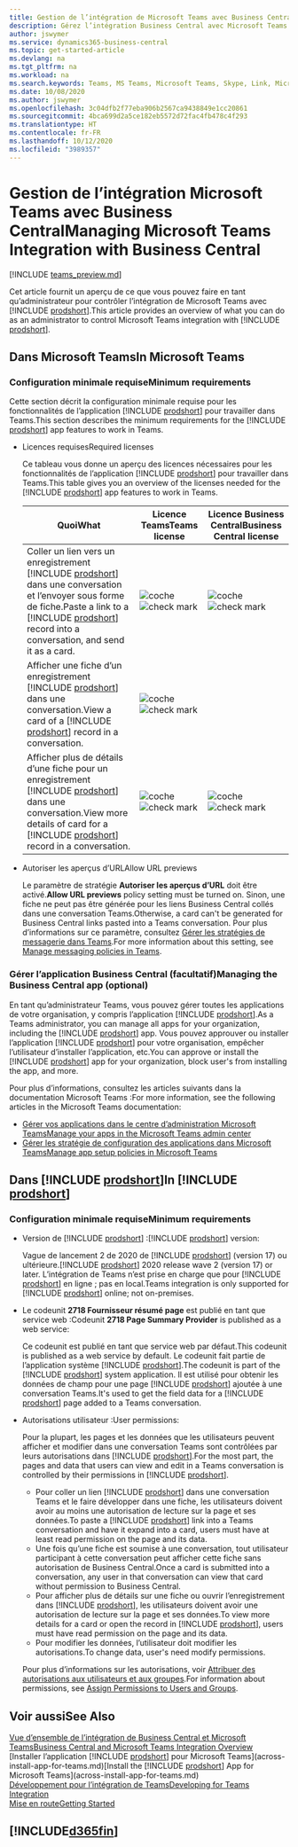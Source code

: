 ```yaml
---
title: Gestion de l’intégration de Microsoft Teams avec Business Central | Microsoft Docs
description: Gérez l’intégration Business Central avec Microsoft Teams.
author: jswymer
ms.service: dynamics365-business-central
ms.topic: get-started-article
ms.devlang: na
ms.tgt_pltfrm: na
ms.workload: na
ms.search.keywords: Teams, MS Teams, Microsoft Teams, Skype, Link, Microsoft 365, collaborate, collaboration, teamwork
ms.date: 10/08/2020
ms.author: jswymer
ms.openlocfilehash: 3c04dfb2f77eba906b2567ca9438849e1cc20861
ms.sourcegitcommit: 4bca699d2a5ce182eb5572d72fac4fb478c4f293
ms.translationtype: HT
ms.contentlocale: fr-FR
ms.lasthandoff: 10/12/2020
ms.locfileid: "3989357"
---
```

# <a name="managing-microsoft-teams-integration-with-business-central"></a><span data-ttu-id="b6a7a-103">Gestion de l’intégration Microsoft Teams avec Business Central</span><span class="sxs-lookup"><span data-stu-id="b6a7a-103">Managing Microsoft Teams Integration with Business Central</span></span>

[!INCLUDE [teams_preview.md](includes/teams_preview.md)]

<span data-ttu-id="b6a7a-104">Cet article fournit un aperçu de ce que vous pouvez faire en tant qu’administrateur pour contrôler l’intégration de Microsoft Teams avec [!INCLUDE [prodshort](includes/prodshort.md)].</span><span class="sxs-lookup"><span data-stu-id="b6a7a-104">This article provides an overview of what you can do as an administrator to control Microsoft Teams integration with [!INCLUDE [prodshort](includes/prodshort.md)].</span></span>

## <a name="in-microsoft-teams"></a><span data-ttu-id="b6a7a-105">Dans Microsoft Teams</span><span class="sxs-lookup"><span data-stu-id="b6a7a-105">In Microsoft Teams</span></span>

### <a name="minimum-requirements"></a><span data-ttu-id="b6a7a-106">Configuration minimale requise</span><span class="sxs-lookup"><span data-stu-id="b6a7a-106">Minimum requirements</span></span>

<span data-ttu-id="b6a7a-107">Cette section décrit la configuration minimale requise pour les fonctionnalités de l’application [!INCLUDE [prodshort](includes/prodshort.md)] pour travailler dans Teams.</span><span class="sxs-lookup"><span data-stu-id="b6a7a-107">This section describes the minimum requirements for the [!INCLUDE [prodshort](includes/prodshort.md)] app features to work in Teams.</span></span>

- <span data-ttu-id="b6a7a-108">Licences requises</span><span class="sxs-lookup"><span data-stu-id="b6a7a-108">Required licenses</span></span>

    <span data-ttu-id="b6a7a-109">Ce tableau vous donne un aperçu des licences nécessaires pour les fonctionnalités de l’application [!INCLUDE [prodshort](includes/prodshort.md)] pour travailler dans Teams.</span><span class="sxs-lookup"><span data-stu-id="b6a7a-109">This table gives you an overview of the licenses needed for the [!INCLUDE [prodshort](includes/prodshort.md)] app features to work in Teams.</span></span>

    |<span data-ttu-id="b6a7a-110">Quoi</span><span class="sxs-lookup"><span data-stu-id="b6a7a-110">What</span></span>|<span data-ttu-id="b6a7a-111">Licence Teams</span><span class="sxs-lookup"><span data-stu-id="b6a7a-111">Teams license</span></span>|<span data-ttu-id="b6a7a-112">Licence Business Central</span><span class="sxs-lookup"><span data-stu-id="b6a7a-112">Business Central license</span></span>|
    |----|---|---|
    |<span data-ttu-id="b6a7a-113">Coller un lien vers un enregistrement [!INCLUDE [prodshort](includes/prodshort.md)] dans une conversation et l’envoyer sous forme de fiche.</span><span class="sxs-lookup"><span data-stu-id="b6a7a-113">Paste a link to a [!INCLUDE [prodshort](includes/prodshort.md)] record into a conversation, and send it as a card.</span></span>|<span data-ttu-id="b6a7a-114">![coche](media/check.png "coche")</span><span class="sxs-lookup"><span data-stu-id="b6a7a-114">![check mark](media/check.png "check")</span></span>|<span data-ttu-id="b6a7a-115">![coche](media/check.png "coche")</span><span class="sxs-lookup"><span data-stu-id="b6a7a-115">![check mark](media/check.png "check")</span></span>|
    |<span data-ttu-id="b6a7a-116">Afficher une fiche d’un enregistrement [!INCLUDE [prodshort](includes/prodshort.md)] dans une conversation.</span><span class="sxs-lookup"><span data-stu-id="b6a7a-116">View a card of a [!INCLUDE [prodshort](includes/prodshort.md)] record in a conversation.</span></span>|<span data-ttu-id="b6a7a-117">![coche](media/check.png "coche")</span><span class="sxs-lookup"><span data-stu-id="b6a7a-117">![check mark](media/check.png "check")</span></span>||
    |<span data-ttu-id="b6a7a-118">Afficher plus de détails d’une fiche pour un enregistrement [!INCLUDE [prodshort](includes/prodshort.md)] dans une conversation.</span><span class="sxs-lookup"><span data-stu-id="b6a7a-118">View more details of card for a [!INCLUDE [prodshort](includes/prodshort.md)] record in a conversation.</span></span>|<span data-ttu-id="b6a7a-119">![coche](media/check.png "coche")</span><span class="sxs-lookup"><span data-stu-id="b6a7a-119">![check mark](media/check.png "check")</span></span>|<span data-ttu-id="b6a7a-120">![coche](media/check.png "coche")</span><span class="sxs-lookup"><span data-stu-id="b6a7a-120">![check mark](media/check.png "check")</span></span>|

- <span data-ttu-id="b6a7a-121">Autoriser les aperçus d’URL</span><span class="sxs-lookup"><span data-stu-id="b6a7a-121">Allow URL previews</span></span>

    <span data-ttu-id="b6a7a-122">Le paramètre de stratégie **Autoriser les aperçus d’URL** doit être activé.</span><span class="sxs-lookup"><span data-stu-id="b6a7a-122">**Allow URL previews** policy setting must be turned on.</span></span> <span data-ttu-id="b6a7a-123">Sinon, une fiche ne peut pas être générée pour les liens Business Central collés dans une conversation Teams.</span><span class="sxs-lookup"><span data-stu-id="b6a7a-123">Otherwise, a card can't be generated for Business Central links pasted into a Teams conversation.</span></span> <span data-ttu-id="b6a7a-124">Pour plus d’informations sur ce paramètre, consultez [Gérer les stratégies de messagerie dans Teams](/microsoftteams/messaging-policies-in-teams).</span><span class="sxs-lookup"><span data-stu-id="b6a7a-124">For more information about this setting, see [Manage messaging policies in Teams](/microsoftteams/messaging-policies-in-teams).</span></span>

### <a name="managing-the-business-central-app-optional"></a><span data-ttu-id="b6a7a-125">Gérer l’application Business Central (facultatif)</span><span class="sxs-lookup"><span data-stu-id="b6a7a-125">Managing the Business Central app (optional)</span></span>

<span data-ttu-id="b6a7a-126">En tant qu’administrateur Teams, vous pouvez gérer toutes les applications de votre organisation, y compris l’application [!INCLUDE [prodshort](includes/prodshort.md)].</span><span class="sxs-lookup"><span data-stu-id="b6a7a-126">As a Teams administrator, you can manage all apps for your organization, including the [!INCLUDE [prodshort](includes/prodshort.md)] app.</span></span> <span data-ttu-id="b6a7a-127">Vous pouvez approuver ou installer l’application [!INCLUDE [prodshort](includes/prodshort.md)] pour votre organisation, empêcher l’utilisateur d’installer l’application, etc.</span><span class="sxs-lookup"><span data-stu-id="b6a7a-127">You can approve or install the [!INCLUDE [prodshort](includes/prodshort.md)] app for your organization, block user's from installing the app, and more.</span></span>

<span data-ttu-id="b6a7a-128">Pour plus d’informations, consultez les articles suivants dans la documentation Microsoft Teams :</span><span class="sxs-lookup"><span data-stu-id="b6a7a-128">For more information, see the following articles in the Microsoft Teams documentation:</span></span>

- [<span data-ttu-id="b6a7a-129">Gérer vos applications dans le centre d’administration Microsoft Teams</span><span class="sxs-lookup"><span data-stu-id="b6a7a-129">Manage your apps in the Microsoft Teams admin center</span></span>](https://docs.microsoft.com/MicrosoftTeams/manage-apps)
- [<span data-ttu-id="b6a7a-130">Gérer les stratégie de configuration des applications dans Microsoft Teams</span><span class="sxs-lookup"><span data-stu-id="b6a7a-130">Manage app setup policies in Microsoft Teams</span></span>](https://docs.microsoft.com/microsoftteams/teams-app-setup-policies)

## <a name="in-prodshort"></a><span data-ttu-id="b6a7a-131">Dans [!INCLUDE [prodshort](includes/prodshort.md)]</span><span class="sxs-lookup"><span data-stu-id="b6a7a-131">In [!INCLUDE [prodshort](includes/prodshort.md)]</span></span>

### <a name="minimum-requirements"></a><span data-ttu-id="b6a7a-132">Configuration minimale requise</span><span class="sxs-lookup"><span data-stu-id="b6a7a-132">Minimum requirements</span></span>

- <span data-ttu-id="b6a7a-133">Version de [!INCLUDE [prodshort](includes/prodshort.md)] :</span><span class="sxs-lookup"><span data-stu-id="b6a7a-133">[!INCLUDE [prodshort](includes/prodshort.md)] version:</span></span>

    <span data-ttu-id="b6a7a-134">Vague de lancement 2 de 2020 de [!INCLUDE [prodshort](includes/prodshort.md)] (version 17) ou ultérieure.</span><span class="sxs-lookup"><span data-stu-id="b6a7a-134">[!INCLUDE [prodshort](includes/prodshort.md)] 2020 release wave 2 (version 17) or later.</span></span> <span data-ttu-id="b6a7a-135">L’intégration de Teams n’est prise en charge que pour [!INCLUDE [prodshort](includes/prodshort.md)] en ligne ; pas en local.</span><span class="sxs-lookup"><span data-stu-id="b6a7a-135">Teams integration is only supported for [!INCLUDE [prodshort](includes/prodshort.md)] online; not on-premises.</span></span>

- <span data-ttu-id="b6a7a-136">Le codeunit **2718 Fournisseur résumé page** est publié en tant que service web :</span><span class="sxs-lookup"><span data-stu-id="b6a7a-136">Codeunit **2718 Page Summary Provider** is published as a web service:</span></span>

    <span data-ttu-id="b6a7a-137">Ce codeunit est publié en tant que service web par défaut.</span><span class="sxs-lookup"><span data-stu-id="b6a7a-137">This codeunit is published as a web service by default.</span></span> <span data-ttu-id="b6a7a-138">Le codeunit fait partie de l’application système [!INCLUDE [prodshort](includes/prodshort.md)].</span><span class="sxs-lookup"><span data-stu-id="b6a7a-138">The codeunit is part of the [!INCLUDE [prodshort](includes/prodshort.md)] system application.</span></span> <span data-ttu-id="b6a7a-139">Il est utilisé pour obtenir les données de champ pour une page [!INCLUDE [prodshort](includes/prodshort.md)] ajoutée à une conversation Teams.</span><span class="sxs-lookup"><span data-stu-id="b6a7a-139">It's used to get the field data for a [!INCLUDE [prodshort](includes/prodshort.md)] page added to a Teams conversation.</span></span> 

- <span data-ttu-id="b6a7a-140">Autorisations utilisateur :</span><span class="sxs-lookup"><span data-stu-id="b6a7a-140">User permissions:</span></span>

    <span data-ttu-id="b6a7a-141">Pour la plupart, les pages et les données que les utilisateurs peuvent afficher et modifier dans une conversation Teams sont contrôlées par leurs autorisations dans [!INCLUDE [prodshort](includes/prodshort.md)].</span><span class="sxs-lookup"><span data-stu-id="b6a7a-141">For the most part, the pages and data that users can view and edit in a Teams conversation is controlled by their permissions in [!INCLUDE [prodshort](includes/prodshort.md)].</span></span>
    
    - <span data-ttu-id="b6a7a-142">Pour coller un lien [!INCLUDE [prodshort](includes/prodshort.md)] dans une conversation Teams et le faire développer dans une fiche, les utilisateurs doivent avoir au moins une autorisation de lecture sur la page et ses données.</span><span class="sxs-lookup"><span data-stu-id="b6a7a-142">To paste a [!INCLUDE [prodshort](includes/prodshort.md)] link into a Teams conversation and have it expand into a card, users must have at least read permission on the page and its data.</span></span>
    - <span data-ttu-id="b6a7a-143">Une fois qu’une fiche est soumise à une conversation, tout utilisateur participant à cette conversation peut afficher cette fiche sans autorisation de Business Central.</span><span class="sxs-lookup"><span data-stu-id="b6a7a-143">Once a card is submitted into a conversation, any user in that conversation can view that card without permission to Business Central.</span></span>
    - <span data-ttu-id="b6a7a-144">Pour afficher plus de détails sur une fiche ou ouvrir l’enregistrement dans [!INCLUDE [prodshort](includes/prodshort.md)], les utilisateurs doivent avoir une autorisation de lecture sur la page et ses données.</span><span class="sxs-lookup"><span data-stu-id="b6a7a-144">To view more details for a card or open the record in [!INCLUDE [prodshort](includes/prodshort.md)], users must have read permission on the page and its data.</span></span>
    - <span data-ttu-id="b6a7a-145">Pour modifier les données, l’utilisateur doit modifier les autorisations.</span><span class="sxs-lookup"><span data-stu-id="b6a7a-145">To change data, user's need modify permissions.</span></span>
    
    <span data-ttu-id="b6a7a-146">Pour plus d’informations sur les autorisations, voir [Attribuer des autorisations aux utilisateurs et aux groupes](ui-define-granular-permissions.md).</span><span class="sxs-lookup"><span data-stu-id="b6a7a-146">For information about permissions, see [Assign Permissions to Users and Groups](ui-define-granular-permissions.md).</span></span>

## <a name="see-also"></a><span data-ttu-id="b6a7a-147">Voir aussi</span><span class="sxs-lookup"><span data-stu-id="b6a7a-147">See Also</span></span>
[<span data-ttu-id="b6a7a-148">Vue d’ensemble de l’intégration de Business Central et Microsoft Teams</span><span class="sxs-lookup"><span data-stu-id="b6a7a-148">Business Central and Microsoft Teams Integration Overview</span></span>](across-teams-overview.md)  
<span data-ttu-id="b6a7a-149">[Installer l’application [!INCLUDE [prodshort](includes/prodshort.md)] pour Microsoft Teams](across-install-app-for-teams.md)</span><span class="sxs-lookup"><span data-stu-id="b6a7a-149">[Install the [!INCLUDE [prodshort](includes/prodshort.md)] App for Microsoft Teams](across-install-app-for-teams.md)</span></span>  
[<span data-ttu-id="b6a7a-150">Développement pour l’intégration de Teams</span><span class="sxs-lookup"><span data-stu-id="b6a7a-150">Developing for Teams Integration</span></span>](/dynamics365/business-central/dev-itpro/developer/devenv-develop-for-teams)  
[<span data-ttu-id="b6a7a-151">Mise en route</span><span class="sxs-lookup"><span data-stu-id="b6a7a-151">Getting Started</span></span>](product-get-started.md)  

## [!INCLUDE[d365fin](includes/free_trial_md.md)]  
